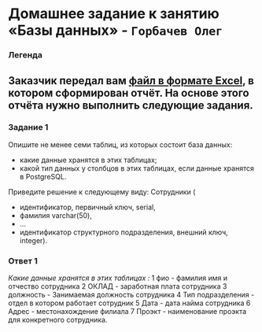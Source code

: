 # Домашнее задание к занятию «Базы данных» - `Горбачев Олег`

### Легенда
Заказчик передал вам [файл в формате Excel](https://github.com/netology-code/sdb-homeworks/blob/main/resources/hw-12-1.xlsx), в котором сформирован отчёт. 
На основе этого отчёта нужно выполнить следующие задания.
---

### Задание 1
Опишите не менее семи таблиц, из которых состоит база данных:
- какие данные хранятся в этих таблицах;
- какой тип данных у столбцов в этих таблицах, если данные хранятся в PostgreSQL.

Приведите решение к следующему виду:
Сотрудники (
- идентификатор, первичный ключ, serial,
- фамилия varchar(50),
- ...
- идентификатор структурного подразделения, внешний ключ, integer).

### Ответ 1
*Какие данные хранятся в этих таблицах :*
1 фио  - фамилия имя и отчество сотрудника 
2 ОКЛАД  - заработная плата сотрудника
3 должность  - Занимаемая должность сотрудника
4 Тип подразделения - отдел в котором работает сотрудник
5 Дата - дата найма сотрудника
6 Адрес - местонахождение филиала
7 Проэкт - наименование проэкта для конкретного сотрудника.
